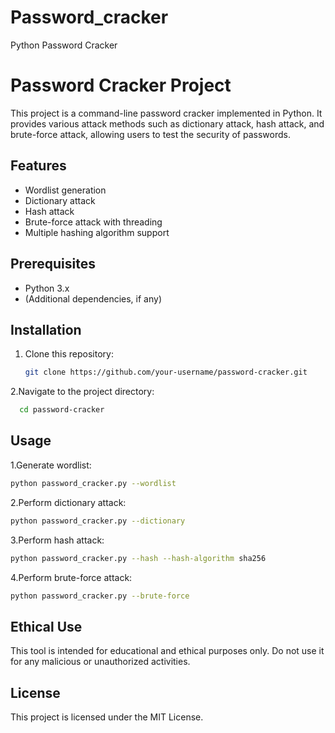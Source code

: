 # Password_cracker
Python Password Cracker
# Password Cracker Project

This project is a command-line password cracker implemented in Python. It provides various attack methods such as dictionary attack, hash attack, and brute-force attack, allowing users to test the security of passwords.

## Features

- Wordlist generation
- Dictionary attack
- Hash attack
- Brute-force attack with threading
- Multiple hashing algorithm support

## Prerequisites

- Python 3.x
- (Additional dependencies, if any)

## Installation

1. Clone this repository:
   ```bash
   git clone https://github.com/your-username/password-cracker.git
2.Navigate to the project directory:
  ```bash
    cd password-cracker
  ```

## Usage

1.Generate wordlist:
  ```bash
python password_cracker.py --wordlist
  ```

2.Perform dictionary attack:
  ```bash
python password_cracker.py --dictionary
  ```

3.Perform hash attack:
  ```bash
python password_cracker.py --hash --hash-algorithm sha256
  ```

4.Perform brute-force attack:
  ```bash
python password_cracker.py --brute-force
  ```

## Ethical Use
This tool is intended for educational and ethical purposes only. Do not use it for any malicious or unauthorized activities.

## License
This project is licensed under the MIT License.




